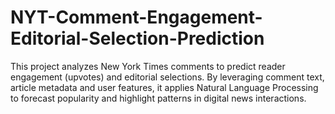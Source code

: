 # NYT-Comment-Engagement-Editorial-Selection-Prediction
This project analyzes New York Times comments to predict reader engagement (upvotes) and editorial selections. By leveraging comment text, article metadata and user features, it applies Natural Language Processing to forecast popularity and highlight patterns in digital news interactions.
